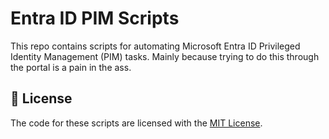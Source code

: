 # Entra ID PIM Scripts

This repo contains scripts for automating Microsoft Entra ID Privileged Identity Management (PIM) tasks. Mainly because trying to do this through the portal is a pain in the ass.

## 🤝 License

The code for these scripts are licensed with the [MIT License](./LICENSE).

